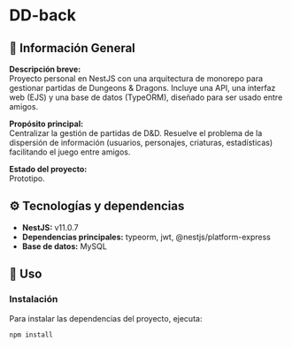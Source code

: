 # DD-back

## 📌 Información General
**Descripción breve:**  
Proyecto personal en NestJS con una arquitectura de monorepo para gestionar partidas de Dungeons & Dragons. Incluye una API, una interfaz web (EJS) y una base de datos (TypeORM), diseñado para ser usado entre amigos.

**Propósito principal:**  
Centralizar la gestión de partidas de D&D. Resuelve el problema de la dispersión de información (usuarios, personajes, criaturas, estadísticas) facilitando el juego entre amigos.

**Estado del proyecto:**  
Prototipo.

## ⚙️ Tecnologías y dependencias
- **NestJS:** v11.0.7  
- **Dependencias principales:** typeorm, jwt, @nestjs/platform-express  
- **Base de datos:** MySQL

## 🚀 Uso

### Instalación
Para instalar las dependencias del proyecto, ejecuta:

```bash
npm install
